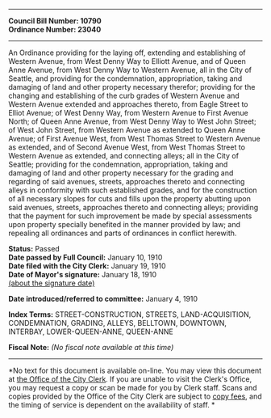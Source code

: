 * * * * *  
  
**Council Bill Number: [](#h0)[](#h2)10790**   
**Ordinance Number: 23040**  
  
* * * * *  
  
An Ordinance providing for the laying off, extending and establishing of Western Avenue, from West Denny Way to Elliott Avenue, and of Queen Anne Avenue, from West Denny Way to Western Avenue, all in the City of Seattle, and providing for the condemnation, appropriation, taking and damaging of land and other property necessary therefor; providing for the changing and establishing of the curb grades of Western Avenue and Western Avenue extended and approaches thereto, from Eagle Street to Elliot Avenue; of West Denny Way, from Western Avenue to First Avenue North; of Queen Anne Avenue, from West Denny Way to West John Street; of West John Street, from Western Avenue as extended to Queen Anne Avenue; of First Avenue West, from West Thomas Street to Western Avenue as extended, and of Second Avenue West, from West Thomas Street to Western Avenue as extended, and connecting alleys; all in the City of Seattle; providing for the condemnation, appropriation, taking and damaging of land and other property necessary for the grading and regarding of said avenues, streets, approaches thereto and connecting alleys in conformity with such established grades, and for the construction of all necessary slopes for cuts and fills upon the property abutting upon said avenues, streets, approaches thereto and connecting alleys; providing that the payment for such improvement be made by special assessments upon property specially benefited in the manner provided by law; and repealing all ordinances and parts of ordinances in conflict herewith.  
  
**Status:** Passed   
**Date passed by Full Council:** January 10, 1910   
**Date filed with the City Clerk:** January 19, 1910   
**Date of Mayor's signature:** January 18, 1910   
[(about the signature date)](/~public/approvaldate.htm)   
  
  
**Date introduced/referred to committee:** January 4, 1910   
  
**Index Terms:** STREET-CONSTRUCTION, STREETS, LAND-ACQUISITION, CONDEMNATION, GRADING, ALLEYS, BELLTOWN, DOWNTOWN, INTERBAY, LOWER-QUEEN-ANNE, QUEEN-ANNE  
  
**Fiscal Note:** *(No fiscal note available at this time)*  
  
* * * * *  
  
*No text for this document is available on-line. You may view this document at [the Office of the City Clerk](http://www.seattle.gov/leg/clerk/contactUs.htm). If you are unable to visit the Clerk's Office, you may request a copy or scan be made for you by Clerk staff. Scans and copies provided by the Office of the City Clerk are subject to [copy fees](http://clerk.seattle.gov/~public/clerkfees.htm), and the timing of service is dependent on the availability of staff. *  
  
  
